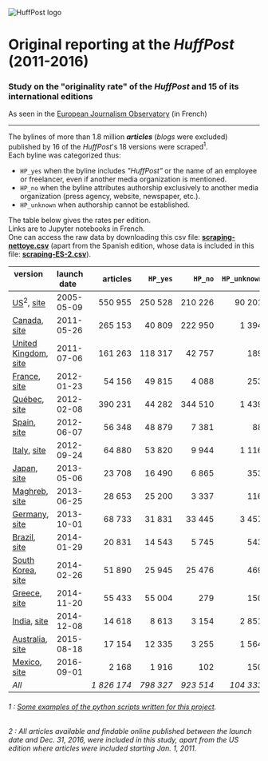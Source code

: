 ![HuffPost logo](https://upload.wikimedia.org/wikipedia/commons/thumb/5/5a/HuffPost.svg/320px-HuffPost.svg.png "HuffPost logo")

# Original reporting at the *HuffPost* (2011-2016)
### Study on the "originality rate" of the *HuffPost* and 15 of its international editions

As seen in the [European Journalism Observatory](https://fr.ejo.ch/deontologie-qualite/agregation-originalite-huffpost-churnalism) (in French) 
<hr>

The bylines of more than 1.8 million **_articles_** (*blogs* were excluded) published by 16 of the _HuffPost_'s 18 versions were scraped<sup>1</sup>.<br>Each byline was categorized thus:


- `HP_yes` when the byline includes *"HuffPost"* or the name of an employee or freelancer, even if another media organization is mentioned.
- `HP_no` when the byline attributes authorship exclusively to another media organization (press agency, website, newspaper, etc.).
- `HP_unknown` when authorship cannot be established.


The table below gives the rates per edition.<br>
Links are to Jupyter notebooks in French.<br>
One can access the raw data by downloading this csv file: [**scraping-nettoye.csv**](https://drive.google.com/file/d/0B90qcYhVsMeYQ2FQbEt3YkFhTjg/view?usp=sharing) (apart from the Spanish edition, whose data is included in this file: [**scraping-ES-2.csv**](https://github.com/jhroy/huffpost/blob/master/scraping-ES-2.csv)).

| **version**        | **launch date**   |**articles**|**`HP_yes`**|**`HP_no`**|**`HP_unknown`**| **originality rate** |
| ------------- |-------------| -----:|-----:|-----:|-----:|-----:|
|[US](HuffPost-usa.ipynb)<sup>2</sup>, [site](http://www.huffingtonpost.com/)|2005-05-09|550&nbsp;955|250&nbsp;528|210&nbsp;226|90&nbsp;201|45.5%|
|[Canada](HuffPost-can.ipynb), [site](http://www.huffingtonpost.ca/)|2011-05-26|265&nbsp;153|40&nbsp;809|222&nbsp;950|1&nbsp;394|15.4%|
|[United Kingdom](HuffPost-uk.ipynb), [site](http://www.huffingtonpost.co.uk/)|2011-07-06|161&nbsp;263|118&nbsp;317|42&nbsp;757|189|73.4%|
|[France](HuffPost-fr.ipynb), [site](http://www.huffingtonpost.fr/)|2012-01-23|54&nbsp;156|49&nbsp;815|4&nbsp;088|253|92.0%|
|[Québec](HuffPost-qc.ipynb), [site](http://quebec.huffingtonpost.ca/)|2012-02-08|390&nbsp;231|44&nbsp;282|344&nbsp;510|1&nbsp;439|11.3%|
|[Spain](HuffPost-esp.ipynb), [site](http://www.huffingtonpost.es/)|2012-06-07|56&nbsp;348|48&nbsp;879|7&nbsp;381|88|86.7%|
|[Italy](HuffPost-ita.ipynb), [site](http://www.huffingtonpost.it/)|2012-09-24|64&nbsp;880|53&nbsp;820|9&nbsp;944|1&nbsp;116|83.0%|
|[Japan](HuffPost-jap.ipynb), [site](http://www.huffingtonpost.jp/)|2013-05-06|23&nbsp;708|16&nbsp;490|6&nbsp;865|353|69.6%|
|[Maghreb](HuffPost-mag.ipynb), [site](http://www.huffpostmaghreb.com/)|2013-06-25|28&nbsp;653|25&nbsp;200|3&nbsp;337|116|87.9%|
|[Germany](HuffPost-all.ipynb), [site](http://www.huffingtonpost.de/)|2013-10-01|68&nbsp;733|31&nbsp;831|33&nbsp;445|3&nbsp;457|46.3%|
|[Brazil](HuffPost-bra.ipynb), 	[site](http://www.huffpostbrasil.com/)|2014-01-29|20&nbsp;831|14&nbsp;543|5&nbsp;745|543|69.8%|
|[South Korea](HuffPost-kr.ipynb), [site](http://www.huffingtonpost.kr/)|2014-02-26|51&nbsp;890|25&nbsp;945|25&nbsp;476|469|50.0%|
|[Greece](HuffPost-grece.ipynb), [site](http://www.huffingtonpost.gr/)|2014-11-20|55&nbsp;433|55&nbsp;004|279|150|99.2%|
|[India](HuffPost-inde.ipynb), [site](http://www.huffingtonpost.in/)|2014-12-08|14&nbsp;618|8&nbsp;613|3&nbsp;154|2&nbsp;851|58.9%|
|[Australia](HuffPost-aus.ipynb), [site](http://www.huffingtonpost.com.au/)|2015-08-18|17&nbsp;154|12&nbsp;335|3&nbsp;255|1&nbsp;564|71.9%|
|[Mexico](HuffPost-mex.ipynb), [site](http://www.huffingtonpost.com.mx/)|2016-09-01|2&nbsp;168|1&nbsp;916|102|150|88.4%|
|*All* | |*1&nbsp;826&nbsp;174*|*798&nbsp;327*|*923&nbsp;514*|*104&nbsp;333*|*43.7%*|

###### 1 : [Some examples of the python scripts written for this project](/scripts).

###### 2 : All articles available and findable online published between the launch date and Dec. 31, 2016, were included in this study, apart from the US edition where articles were included starting Jan. 1, 2011.
